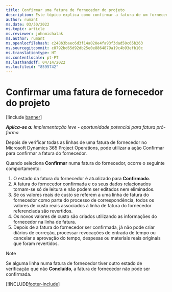 ```yaml
---
title: Confirmar uma fatura de fornecedor do projeto
description: Este tópico explica como confirmar a fatura de um fornecedor do projeto no Microsoft Dynamics 365 Project Operations e o impacto financeiro da confirmação da fatura de um fornecedor do projeto.
author: rumant
ms.date: 03/30/2022
ms.topic: article
ms.reviewer: johnmichalak
ms.author: rumant
ms.openlocfilehash: c248b3baec6d3f14a020e4fa93f3dad50c65b263
ms.sourcegitcommit: c0792bd65d92db25e0e8864879a19c4b93efb10c
ms.translationtype: HT
ms.contentlocale: pt-PT
ms.lasthandoff: 04/14/2022
ms.locfileid: "8595742"
---
```

# <a name="confirm-a-project-vendor-invoice"></a>Confirmar uma fatura de fornecedor do projeto

[!include [banner](../../includes/dataverse-preview.md)]

_**Aplica-se a:** Implementação leve - oportunidade potencial para fatura pró-forma_

Depois de verificar todas as linhas de uma fatura de fornecedor no Microsoft Dynamics 365 Project Operations, pode utilizar a ação Confirmar para confirmar a fatura do fornecedor.

Quando seleciona **Confirmar** numa fatura do fornecedor, ocorre o seguinte comportamento:

1. O estado da fatura do fornecedor é atualizado para **Confirmado**.
2. A fatura do fornecedor confirmada e os seus dados relacionados tornam-se só de leitura e não podem ser editados nem eliminados.
3. Se os valores reais de custo se referem a uma linha de fatura do fornecedor como parte do processo de correspondência, todos os valores de custo reais associados à linha de fatura do fornecedor referenciada são revertidos.
4. Os novos valores de custo são criados utilizando as informações do fornecedor na linha de fatura.
5. Depois de a fatura do fornecedor ser confirmada, já não pode criar diários de correção, processar revocações de entrada de tempo ou cancelar a aprovação do tempo, despesas ou materiais reais originais que foram revertidos.

> [!NOTE]
> Se alguma linha numa fatura de fornecedor tiver outro estado de verificação que não **Concluído**, a fatura de fornecedor não pode ser confirmada.

[!INCLUDE[footer-include](../../includes/footer-banner.md)]
